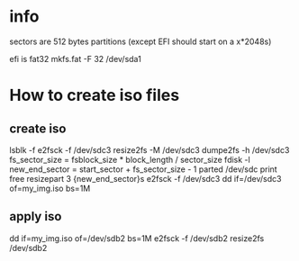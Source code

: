 # info

sectors are 512 bytes
partitions (except EFI should start on a x*2048s)

efi is fat32
mkfs.fat -F 32 /dev/sda1

# How to create iso files

## create iso
lsblk -f
e2fsck -f /dev/sdc3
resize2fs -M /dev/sdc3
dumpe2fs -h /dev/sdc3
fs_sector_size = fsblock_size * block_length / sector_size
fdisk -l
new_end_sector = start_sector + fs_sector_size - 1
parted /dev/sdc
  print free
  resizepart 3 {new_end_sector}s
e2fsck -f /dev/sdc3
dd if=/dev/sdc3 of=my_img.iso bs=1M

## apply iso
dd if=my_img.iso of=/dev/sdb2 bs=1M
e2fsck -f /dev/sdb2
resize2fs /dev/sdb2

